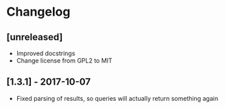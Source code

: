 # Changelog

## [unreleased]

* Improved docstrings
* Change license from GPL2 to MIT

## [1.3.1] - 2017-10-07

* Fixed parsing of results, so queries will actually return something again
